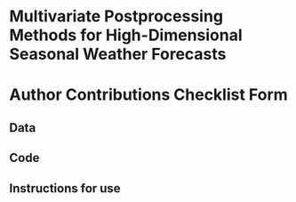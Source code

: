 # Multivariate Postprocessing Methods for High-Dimensional Seasonal Weather Forecasts

# Author Contributions Checklist Form

## Data


## Code


## Instructions for use

